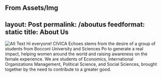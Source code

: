 From Assets/Img
---
layout: Post
permalink: /aboutus
feedformat: static
title: About Us
---



![Alt Text](/assets/img/civica.png "Wowin")
Hi everyone!
CIVICA Echoes stems from the desire of a group of students from Bocconi University
and Sciences Po to generate a real impact, helping women around the world and
raising awareness on the female experience. We are students of Economics,
International Organizations Management, Political Science, and Social Sciences,
brought together by the need to contribute to a greater good.
